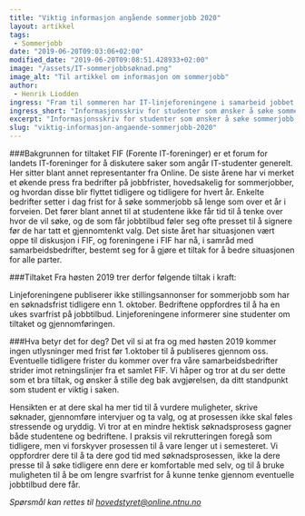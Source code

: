 ```yaml
---
title: "Viktig informasjon angående sommerjobb 2020"
layout: artikkel
tags: 
 - Sommerjobb
date: "2019-06-20T09:03:06+02:00"
modified_date: "2019-06-20T09:08:51.428933+02:00"
image: "/assets/IT-sommerjobbsøknad.png"
image_alt: "Til artikkel om informasjon om sommerjobb"
author:
 - Henrik Liodden
ingress: "Fram til sommeren har IT-linjeforeningene i samarbeid jobbet med et tiltak for å gjøre noe med de stadig tidligere sommerjobbfristene. Nå har et konkret tiltak blitt utformet og dette trer i kraft fra høstsemesteret. Det er derfor viktig å lese informasjonen nedenfor da denne angår alle informatikere (og andre IT-studenter) som skal søke jobb i framtiden."
ingress_short: "Informasjonsskriv for studenter som ønsker å søke sommerjobb til høsten."
excerpt: "Informasjonsskriv for studenter som ønsker å søke sommerjobb til høsten."
slug: "viktig-informasjon-angaende-sommerjobb-2020"
---
```

###Bakgrunnen for tiltaket 
FIF (Forente IT-foreninger) er et forum for landets IT-foreninger for å diskutere saker som angår IT-studenter generelt. Her sitter blant annet representanter fra Online. De siste årene har vi merket et økende press fra bedrifter på jobbfrister, hovedsakelig for sommerjobber, og hvordan disse blir flyttet tidligere og tidligere for hvert år. Enkelte bedrifter setter i dag frist for å søke sommerjobb så lenge som over et år i forveien. Det fører blant annet til at studentene ikke får tid til å tenke over hvor de vil søke, og de som får jobbtilbud føler seg ofte presset til å signere før de har tatt et gjennomtenkt valg. Det siste året har situasjonen vært oppe til diskusjon i FIF, og foreningene i FIF har nå, i samråd med samarbeidsbedrifter, bestemt seg for å gjøre et tiltak for å bedre situasjonen for alle parter.

###Tiltaket
Fra høsten 2019 trer derfor følgende tiltak i kraft:

Linjeforeningene publiserer ikke stillingsannonser for sommerjobb som har en søknadsfrist tidligere enn 1. oktober. 
Bedriftene oppfordres til å ha en ukes svarfrist på jobbtilbud.
Linjeforeningene informerer sine studenter om tiltaket og gjennomføringen. 

###Hva betyr det for deg? 
Det vil si at fra og med høsten 2019 kommer ingen utlysninger med frist før 1.oktober til å publiseres gjennom oss. Eventuelle tidligere frister du kommer over fra våre samarbeidsbedrifter strider imot retningslinjer fra et samlet FIF. Vi håper og tror at du ser dette som et bra tiltak, og ønsker å stille deg bak avgjørelsen, da ditt standpunkt som student er viktig i saken. 

Hensikten er at dere skal ha mer tid til å vurdere muligheter, skrive søknader, gjennomføre intervjuer og ta valg, og at prosessen ikke skal føles stressende og uryddig. Vi tror at en mindre hektisk søknadsprosess gagner både studentene og bedriftene. I praksis vil rekrutteringen foregå som tidligere, men vi forskyver prosessen til å vare lenger ut i semesteret. Vi oppfordrer dere til å ta dere god tid med søknadsprosessen, ikke la dere presse til å søke tidligere enn dere er komfortable med selv, og til å bruke muligheten til å be om lengre svarfrist for å kunne tenke gjennom eventuelle jobbtilbud dere får. 

*Spørsmål kan rettes til hovedstyret@online.ntnu.no*